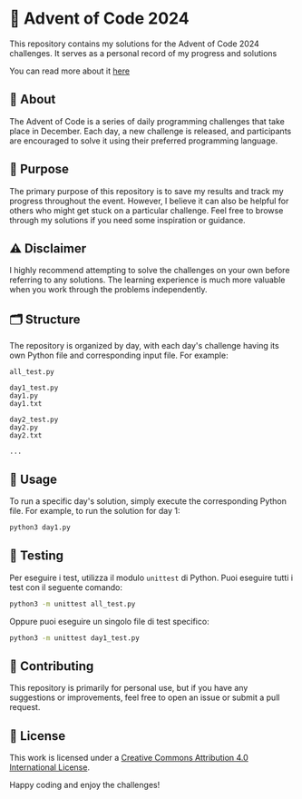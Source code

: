 # 📅 Advent of Code 2024

This repository contains my solutions for the Advent of Code 2024 challenges. It serves as a personal record of my progress and solutions

You can read more about it [here](https://fulgidus.github.io/posts/advent-2024/)

## 📖 About

The Advent of Code is a series of daily programming challenges that take place in December. Each day, a new challenge is released, and participants are encouraged to solve it using their preferred programming language.

## 🎯 Purpose

The primary purpose of this repository is to save my results and track my progress throughout the event. However, I believe it can also be helpful for others who might get stuck on a particular challenge. Feel free to browse through my solutions if you need some inspiration or guidance.

## ⚠️ Disclaimer

I highly recommend attempting to solve the challenges on your own before referring to any solutions. The learning experience is much more valuable when you work through the problems independently.

## 🗂️ Structure

The repository is organized by day, with each day's challenge having its own Python file and corresponding input file. For example:

```
all_test.py

day1_test.py
day1.py
day1.txt

day2_test.py
day2.py
day2.txt

...
```

## 🚀 Usage

To run a specific day's solution, simply execute the corresponding Python file. For example, to run the solution for day 1:

```sh
python3 day1.py
```

## 🧪 Testing

Per eseguire i test, utilizza il modulo `unittest` di Python. Puoi eseguire tutti i test con il seguente comando:
```sh
python3 -m unittest all_test.py
```
Oppure puoi eseguire un singolo file di test specifico:

```sh
python3 -m unittest day1_test.py
```

## 🤝 Contributing

This repository is primarily for personal use, but if you have any suggestions or improvements, feel free to open an issue or submit a pull request.

## 📜 License

This work is licensed under a [Creative Commons Attribution 4.0 International License](https://creativecommons.org/licenses/by/4.0/).

Happy coding and enjoy the challenges!